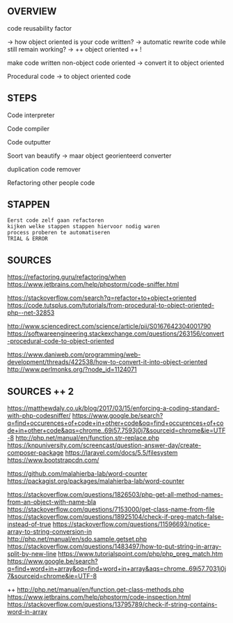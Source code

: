 ## OVERVIEW
code reusability factor

-> how object oriented is your code written?
-> automatic rewrite code while still remain working?
-> ++ object oriented ++ !

make code written non-object code oriented
	-> convert it to object oriented


Procedural code -> to object oriented code

## STEPS
Code interpreter

Code compiler

Code outputter

Soort van beautify -> maar object georienteerd converter

duplication code remover

Refactoring other people code


## STAPPEN
	Eerst code zelf gaan refactoren
	kijken welke stappen stappen hiervoor nodig waren
	process proberen te automatiseren
	TRIAL & ERROR


## SOURCES

https://refactoring.guru/refactoring/when
https://www.jetbrains.com/help/phpstorm/code-sniffer.html

https://stackoverflow.com/search?q=refactor+to+object+oriented
https://code.tutsplus.com/tutorials/from-procedural-to-object-oriented-php--net-32853

http://www.sciencedirect.com/science/article/pii/S0167642304001790
https://softwareengineering.stackexchange.com/questions/263156/convert-procedural-code-to-object-oriented

https://www.daniweb.com/programming/web-development/threads/422538/how-to-convert-it-into-object-oriented
http://www.perlmonks.org/?node_id=1124071

## SOURCES ++ 2
https://matthewdaly.co.uk/blog/2017/03/15/enforcing-a-coding-standard-with-php-codesniffer/
https://www.google.be/search?q=find+occurences+of+code+in+other+code&oq=find+occurences+of+code+in+other+code&aqs=chrome..69i57.7593j0j7&sourceid=chrome&ie=UTF-8
http://php.net/manual/en/function.str-replace.php
https://knpuniversity.com/screencast/question-answer-day/create-composer-package
https://laravel.com/docs/5.5/filesystem
https://www.bootstrapcdn.com/

https://github.com/malahierba-lab/word-counter
https://packagist.org/packages/malahierba-lab/word-counter

https://stackoverflow.com/questions/1826503/php-get-all-method-names-from-an-object-with-name-bla
https://stackoverflow.com/questions/7153000/get-class-name-from-file
https://stackoverflow.com/questions/18925104/check-if-preg-match-false-instead-of-true
https://stackoverflow.com/questions/11596693/notice-array-to-string-conversion-in
http://php.net/manual/en/sdo.sample.getset.php
https://stackoverflow.com/questions/1483497/how-to-put-string-in-array-split-by-new-line
https://www.tutorialspoint.com/php/php_preg_match.htm
https://www.google.be/search?q=find+word+in+array&oq=find+word+in+array&aqs=chrome..69i57.7031j0j7&sourceid=chrome&ie=UTF-8

++
http://php.net/manual/en/function.get-class-methods.php
https://www.jetbrains.com/help/phpstorm/code-inspection.html
https://stackoverflow.com/questions/13795789/check-if-string-contains-word-in-array

